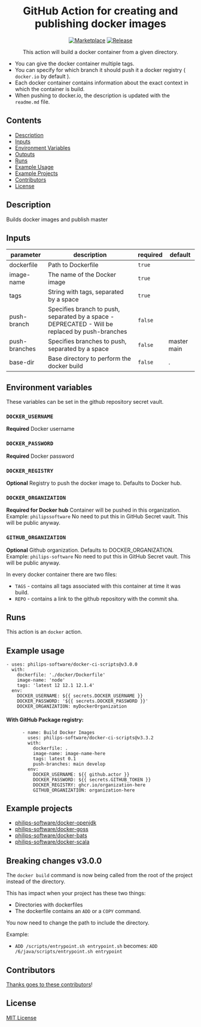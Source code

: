 <div align="center">

# GitHub Action for creating and publishing docker images 

[![Marketplace](https://img.shields.io/badge/GitHub-Marketplace-green.svg)](https://github.com/marketplace/actions/docker-build-and-publish) [![Release](https://img.shields.io/github/release/philips-software/docker-ci-scripts.svg)](https://github.com/philips-software/docker-ci-scripts/releases)

This action will build a docker container from a given directory. 
</div>

- You can give the docker container multiple tags.
- You can specify for which branch it should push it a docker registry ( `docker.io` by default ). 
- Each docker container contains information about the exact context in which the container is build.
- When pushing to docker.io, the description is updated with the `readme.md` file.

## Contents

* [Description](#description)
* [Inputs](#inputs)
* [Environment Variables](#environment-variables)
* [Outputs](#outputs)
* [Runs](#runs)
* [Example Usage](#example-usage)
* [Example Projects](#example-projects)
* [Contributors](#contributors)
* [License](#license)

<!-- action-docs-description -->
## Description

Builds docker images and publish master


<!-- action-docs-description -->
<!-- action-docs-inputs -->
## Inputs

| parameter | description | required | default |
| - | - | - | - |
| dockerfile | Path to Dockerfile | `true` |  |
| image-name | The name of the Docker image | `true` |  |
| tags | String with tags, separated by a space | `true` |  |
| push-branch | Specifies branch to push, separated by a space - DEPRECATED - Will be replaced by push-branches | `false` |  |
| push-branches | Specifies branches to push, separated by a space | `false` | master main |
| base-dir | Base directory to perform the docker build | `false` | . |



<!-- action-docs-inputs -->

## Environment variables

These variables can be set in the github repository secret vault.

### `DOCKER_USERNAME` 

**Required** Docker username

### `DOCKER_PASSWORD` 

**Required**  Docker password

### `DOCKER_REGISTRY` 

**Optional** Registry to push the docker image to. Defaults to Docker hub.

### `DOCKER_ORGANIZATION` 

**Required for Docker hub** Container will be pushed in this organization. Example: `philipssoftware`
No need to put this in GitHub Secret vault. This will be public anyway.

### `GITHUB_ORGANIZATION` 

**Optional** Github organization. Defaults to DOCKER_ORGANIZATION. Example: `philips-software` 
No need to put this in GitHub Secret vault. This will be public anyway.

In every docker container there are two files:

* `TAGS` - contains all tags associated with this container at time it was build.
* `REPO` - contains a link to the github repository with the commit sha.

<!-- action-docs-outputs -->

<!-- action-docs-outputs -->
<!-- action-docs-runs -->
## Runs

This action is an `docker` action.


<!-- action-docs-runs -->

## Example usage

``` 
- uses: philips-software/docker-ci-scripts@v3.0.0
  with:
    dockerfile: './docker/Dockerfile'
    image-name: 'node'
    tags: 'latest 12 12.1 12.1.4'
  env:
    DOCKER_USERNAME: ${{ secrets.DOCKER_USERNAME }}
    DOCKER_PASSWORD: '${{ secrets.DOCKER_PASSWORD }}'
    DOCKER_ORGANIZATION: myDockerOrganization
```

#### With GitHub Package registry:

```
      - name: Build Docker Images
        uses: philips-software/docker-ci-scripts@v3.3.2
        with:
          dockerfile: .
          image-name: image-name-here
          tags: latest 0.1
          push-branches: main develop
        env:
          DOCKER_USERNAME: ${{ github.actor }}
          DOCKER_PASSWORD: ${{ secrets.GITHUB_TOKEN }}
          DOCKER_REGISTRY: ghcr.io/organization-here
          GITHUB_ORGANIZATION: organization-here
```

## Example projects

* [philips-software/docker-openjdk](https://github.com/philips-software/docker-openjdk)
* [philips-software/docker-goss](https://github.com/philips-software/docker-goss)
* [philips-software/docker-bats](https://github.com/philips-software/docker-bats)
* [philips-software/docker-scala](https://github.com/philips-software/docker-scala)

## Breaking changes v3.0.0

The `docker build` command is now being called from the root of the project
instead of the directory. 

This has impact when your project has these two things:
- Directories with dockerfiles
- The dockerfile contains an `ADD` or a `COPY` command.

You now need to change the path to include the directory.

Example:
- `ADD /scripts/entrypoint.sh entrypoint.sh` becomes: `ADD /6/java/scripts/entrypoint.sh entrypoint` 

## Contributors

[Thanks goes to these contributors](https://github.com/philips-software/docker-ci-scripts/graphs/contributors)!

## License

[MIT License](./LICENSE)

